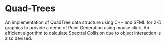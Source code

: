 # Quad-Trees

An implementation of QuadTree data structure using C++ and SFML for 2-D graphics to provide a demo of Point Generation using mouse click. An efficient algorithm to calculate Spectral Collision due to object interaction is also devised.

